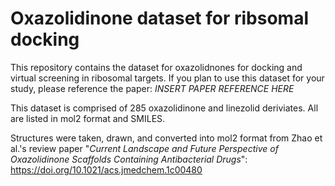 # Oxazolidinone dataset for ribsomal docking
This repository contains the dataset for oxazolidnones for docking and virtual screening in ribosomal targets.
If you plan to use this dataset for your study, please reference the paper: *INSERT PAPER REFERENCE HERE*

This dataset is comprised of 285 oxazolidinone and linezolid deriviates. All are listed in mol2 format and SMILES.

Structures were taken, drawn, and converted into mol2 format from Zhao et al.'s review paper "_Current Landscape and Future Perspective of Oxazolidinone Scaffolds Containing Antibacterial Drugs_": https://doi.org/10.1021/acs.jmedchem.1c00480

